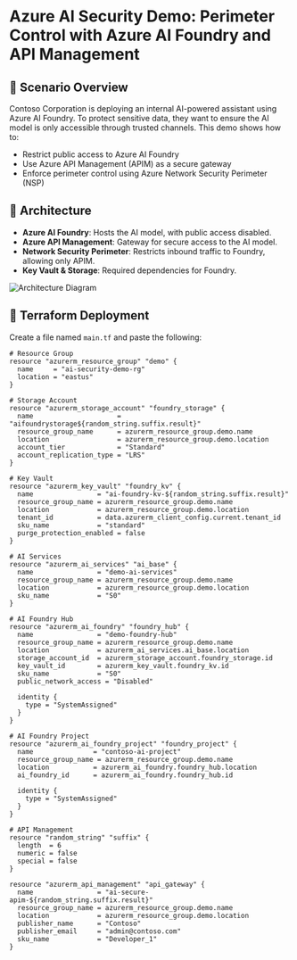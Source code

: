 # Azure AI Security Demo: Perimeter Control with Azure AI Foundry and API Management

## 🎯 Scenario Overview

Contoso Corporation is deploying an internal AI-powered assistant using Azure AI Foundry. To protect sensitive data, they want to ensure the AI model is only accessible through trusted channels. This demo shows how to:

- Restrict public access to Azure AI Foundry
- Use Azure API Management (APIM) as a secure gateway
- Enforce perimeter control using Azure Network Security Perimeter (NSP)

## 🧱 Architecture

- **Azure AI Foundry**: Hosts the AI model, with public access disabled.
- **Azure API Management**: Gateway for secure access to the AI model.
- **Network Security Perimeter**: Restricts inbound traffic to Foundry, allowing only APIM.
- **Key Vault & Storage**: Required dependencies for Foundry.

![Architecture Diagram](https://user-images.githubusercontent.com/placeholder/azure-ai-security-arch.png)

## 🚀 Terraform Deployment

Create a file named `main.tf` and paste the following:

```hcl
# Resource Group
resource "azurerm_resource_group" "demo" {
  name     = "ai-security-demo-rg"
  location = "eastus"
}

# Storage Account
resource "azurerm_storage_account" "foundry_storage" {
  name                     = "aifoundrystorage${random_string.suffix.result}"
  resource_group_name      = azurerm_resource_group.demo.name
  location                 = azurerm_resource_group.demo.location
  account_tier             = "Standard"
  account_replication_type = "LRS"
}

# Key Vault
resource "azurerm_key_vault" "foundry_kv" {
  name                = "ai-foundry-kv-${random_string.suffix.result}"
  resource_group_name = azurerm_resource_group.demo.name
  location            = azurerm_resource_group.demo.location
  tenant_id           = data.azurerm_client_config.current.tenant_id
  sku_name            = "standard"
  purge_protection_enabled = false
}

# AI Services
resource "azurerm_ai_services" "ai_base" {
  name                = "demo-ai-services"
  resource_group_name = azurerm_resource_group.demo.name
  location            = azurerm_resource_group.demo.location
  sku_name            = "S0"
}

# AI Foundry Hub
resource "azurerm_ai_foundry" "foundry_hub" {
  name                = "demo-foundry-hub"
  resource_group_name = azurerm_resource_group.demo.name
  location            = azurerm_ai_services.ai_base.location
  storage_account_id  = azurerm_storage_account.foundry_storage.id
  key_vault_id        = azurerm_key_vault.foundry_kv.id
  sku_name            = "S0"
  public_network_access = "Disabled"

  identity {
    type = "SystemAssigned"
  }
}

# AI Foundry Project
resource "azurerm_ai_foundry_project" "foundry_project" {
  name               = "contoso-ai-project"
  resource_group_name = azurerm_resource_group.demo.name
  location           = azurerm_ai_foundry.foundry_hub.location
  ai_foundry_id      = azurerm_ai_foundry.foundry_hub.id

  identity {
    type = "SystemAssigned"
  }
}

# API Management
resource "random_string" "suffix" {
  length  = 6
  numeric = false
  special = false
}

resource "azurerm_api_management" "api_gateway" {
  name                = "ai-secure-apim-${random_string.suffix.result}"
  resource_group_name = azurerm_resource_group.demo.name
  location            = azurerm_resource_group.demo.location
  publisher_name      = "Contoso"
  publisher_email     = "admin@contoso.com"
  sku_name            = "Developer_1"
}
